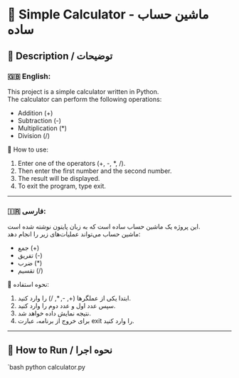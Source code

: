 # 🧮 Simple Calculator - ماشین حساب ساده

## 📌 Description / توضیحات

### 🇬🇧 English:
This project is a simple calculator written in Python.  
The calculator can perform the following operations:  
- Addition (+)  
- Subtraction (-)  
- Multiplication (*)  
- Division (/)  

📍 How to use:  
1. Enter one of the operators (+, -, *, /).  
2. Then enter the first number and the second number.  
3. The result will be displayed.  
4. To exit the program, type exit.  

---

### 🇮🇷 فارسی:
این پروژه یک ماشین حساب ساده است که به زبان پایتون نوشته شده است.  
ماشین حساب می‌تواند عملیات‌های زیر را انجام دهد:  
- جمع (+)  
- تفریق (-)  
- ضرب (*)  
- تقسیم (/)  

📍 نحوه استفاده:  
1. ابتدا یکی از عملگرها (+, -, *, /) را وارد کنید.  
2. سپس عدد اول و عدد دوم را وارد کنید.  
3. نتیجه نمایش داده خواهد شد.  
4. برای خروج از برنامه، عبارت exit را وارد کنید.  

---

## 🚀 How to Run / نحوه اجرا
`bash
python calculator.py